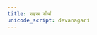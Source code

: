 ```yaml
---
title: सहस्र शीर्षा
unicode_script: devanagari
---
```


<div class="js_include" url="/vedAH_yajuH/taittirIyam/AraNyakam/sarva-prastutiH/03/puruSha-sUktam"  newLevelForH1="5" includeTitle="false"> </div>  
